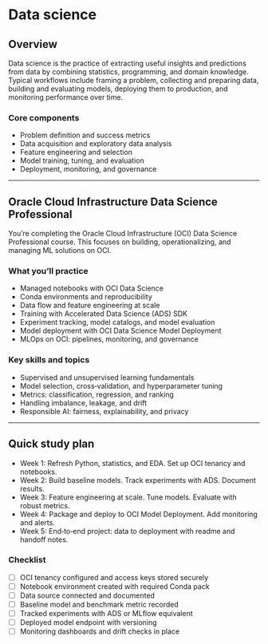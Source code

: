 # Data science

## Overview

Data science is the practice of extracting useful insights and predictions from data by combining statistics, programming, and domain knowledge. Typical workflows include framing a problem, collecting and preparing data, building and evaluating models, deploying them to production, and monitoring performance over time.

### Core components

- Problem definition and success metrics
- Data acquisition and exploratory data analysis
- Feature engineering and selection
- Model training, tuning, and evaluation
- Deployment, monitoring, and governance

---

## Oracle Cloud Infrastructure Data Science Professional

You’re completing the Oracle Cloud Infrastructure (OCI) Data Science Professional course. This focuses on building, operationalizing, and managing ML solutions on OCI.

### What you’ll practice

- Managed notebooks with OCI Data Science
- Conda environments and reproducibility
- Data flow and feature engineering at scale
- Training with Accelerated Data Science (ADS) SDK
- Experiment tracking, model catalogs, and model evaluation
- Model deployment with OCI Data Science Model Deployment
- MLOps on OCI: pipelines, monitoring, and governance

### Key skills and topics

- Supervised and unsupervised learning fundamentals
- Model selection, cross‑validation, and hyperparameter tuning
- Metrics: classification, regression, and ranking
- Handling imbalance, leakage, and drift
- Responsible AI: fairness, explainability, and privacy

---

## Quick study plan

- Week 1: Refresh Python, statistics, and EDA. Set up OCI tenancy and notebooks.
- Week 2: Build baseline models. Track experiments with ADS. Document results.
- Week 3: Feature engineering at scale. Tune models. Evaluate with robust metrics.
- Week 4: Package and deploy to OCI Model Deployment. Add monitoring and alerts.
- Week 5: End‑to‑end project: data to deployment with readme and handoff notes.

### Checklist

- [ ]  OCI tenancy configured and access keys stored securely
- [ ]  Notebook environment created with required Conda pack
- [ ]  Data source connected and documented
- [ ]  Baseline model and benchmark metric recorded
- [ ]  Tracked experiments with ADS or MLflow equivalent
- [ ]  Deployed model endpoint with versioning
- [ ]  Monitoring dashboards and drift checks in place
